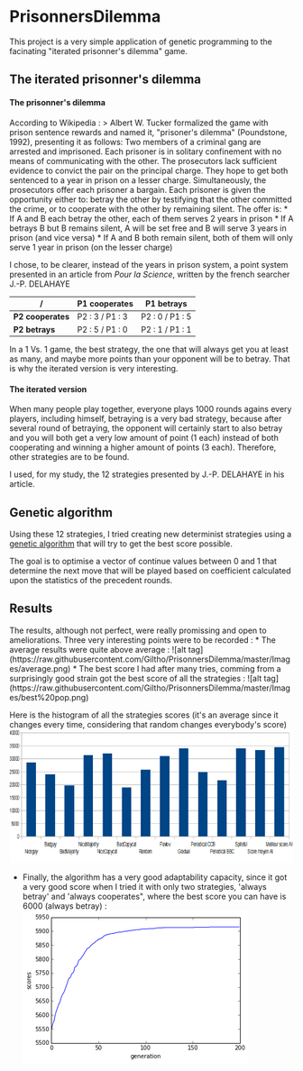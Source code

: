 # PrisonnersDilemma
This project is a very simple application of genetic programming to the facinating "iterated prisonner's dilemma" game.
<h2>The iterated prisonner's dilemma</h2>
<h4>The prisonner's dilemma</h4>
According to Wikipedia : 
> Albert W. Tucker formalized the game with prison sentence rewards and named it, "prisoner's dilemma" (Poundstone, 1992), presenting it as follows:
Two members of a criminal gang are arrested and imprisoned. Each prisoner is in solitary confinement with no means of communicating with the other. The prosecutors lack sufficient evidence to convict the pair on the principal charge. They hope to get both sentenced to a year in prison on a lesser charge. Simultaneously, the prosecutors offer each prisoner a bargain. Each prisoner is given the opportunity either to: betray the other by testifying that the other committed the crime, or to cooperate with the other by remaining silent. The offer is:
* If A and B each betray the other, each of them serves 2 years in prison
* If A betrays B but B remains silent, A will be set free and B will serve 3 years in prison (and vice versa)
* If A and B both remain silent, both of them will only serve 1 year in prison (on the lesser charge)

I chose, to be clearer, instead of the years in prison system, a point system presented in an article from *Pour la Science*, written by the french searcher J.-P. DELAHAYE

/ | P1 cooperates | P1 betrays
-------- | -------- | -------- |
**P2 cooperates** | P2 : 3 / P1 : 3 | P2 : 0 / P1 : 5 |
**P2 betrays** | P2 : 5 / P1 : 0 | P2 : 1 / P1 : 1 |

In a 1 Vs. 1 game, the best strategy, the one that will always get you at least as many, and maybe more points than your opponent will be to betray.
That is why the iterated version is very interesting.

<h4>The iterated version</h4>
When many people play together, everyone plays 1000 rounds agains every players, including himself, betraying is a very bad strategy, because after several round of betraying, the opponent will certainly start to also betray and you will both get a very low amount of point (1 each) instead of both cooperating and winning a higher amount of points (3 each).
Therefore, other strategies are to be found.

I used, for my study, the 12 strategies presented by J.-P. DELAHAYE in his article.

<h2>Genetic algorithm</h2>
Using these 12 strategies, I tried creating new determinist strategies using a <a href=https://en.wikipedia.org/wiki/Genetic_algorithm>genetic algorithm</a> that will try to get the best score possible.

The goal is to optimise a vector of continue values between 0 and 1 that determine the next move that will be played based on coefficient calculated upon the statistics of the precedent rounds.

<h2>Results</h2>
The results, although not perfect, were really promissing and open to ameliorations.
Three very interesting points were to be recorded :
* The average results were quite above average :  ![alt tag](https://raw.githubusercontent.com/Giltho/PrisonnersDilemma/master/Images/average.png) 
* The best score I had after many tries, comming from a surprisingly good strain got the best score of all the strategies : ![alt tag](https://raw.githubusercontent.com/Giltho/PrisonnersDilemma/master/Images/best%20pop.png)

Here is the histogram of all the strategies scores (it's an average since it changes every time, considering that random changes everybody's score)
![alt tag](https://raw.githubusercontent.com/Giltho/PrisonnersDilemma/master/Images/arena.png)
* Finally, the algorithm has a very good adaptability capacity, since it got a very good score when I tried it with only two strategies, 'always betray' and 'always cooperates", where the best score you can have is 6000 (always betray) :
![alt tag](https://raw.githubusercontent.com/Giltho/PrisonnersDilemma/master/Images/twoStrats.png)
